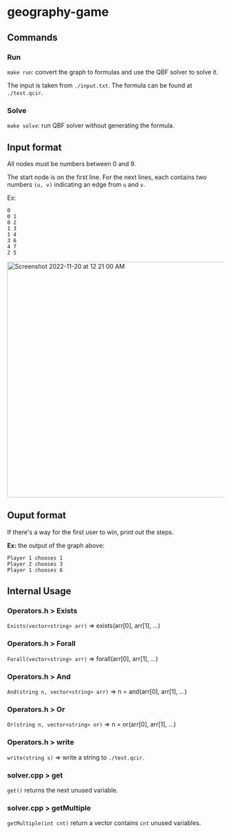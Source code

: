 # geography-game

## Commands

### Run

`make run`: convert the graph to formulas and use the QBF solver to solve it.

The input is taken from `./input.txt`.
The formula can be found at `./test.qcir`.

### Solve
`make solve`: run QBF solver without generating the formula.

## Input format

All nodes must be numbers between 0 and 9.

The start node is on the first line. For the next lines, each contains two numbers `(u, v)` indicating an edge from `u` and `v`.

Ex:

```
0
0 1
0 2
1 3
1 4
3 6
4 7
2 5
```
<img width="547" alt="Screenshot 2022-11-20 at 12 21 00 AM" src="https://user-images.githubusercontent.com/81574365/202886968-a977f8d2-388b-4e7a-ac1f-1c175e10a702.png">

## Ouput format

If there's a way for the first user to win, print out the steps.

**Ex:** the output of the graph above:

```
Player 1 chooses 1
Player 2 chooses 3
Player 1 chooses 6
```

## Internal Usage

### Operators.h > Exists
`Exists(vector<string> arr)` => exists(arr[0], arr[1], ...)

### Operators.h > Forall
`Forall(vector<string> arr)` => forall(arr[0], arr[1], ...)

### Operators.h > And

`And(string n, vector<string> arr)` => n = and(arr[0], arr[1], ...)

### Operators.h > Or

`Or(string n, vector<string> or)` => n = or(arr[0], arr[1], ...)

### Operators.h > write

`write(string s)` => write a string to `./test.qcir`.

### solver.cpp > get

`get()` returns the next unused variable.

### solver.cpp > getMultiple

`getMultiple(int cnt)` return a vector contains `cnt` unused variables.


